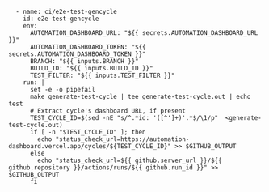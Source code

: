       - name: ci/e2e-test-gencycle
        id: e2e-test-gencycle
        env:
          AUTOMATION_DASHBOARD_URL: "${{ secrets.AUTOMATION_DASHBOARD_URL }}"
          AUTOMATION_DASHBOARD_TOKEN: "${{ secrets.AUTOMATION_DASHBOARD_TOKEN }}"
          BRANCH: "${{ inputs.BRANCH }}"
          BUILD_ID: "${{ inputs.BUILD_ID }}"
          TEST_FILTER: "${{ inputs.TEST_FILTER }}"
        run: |
          set -e -o pipefail
          make generate-test-cycle | tee generate-test-cycle.out | echo test
          # Extract cycle's dashboard URL, if present
          TEST_CYCLE_ID=$(sed -nE "s/^.*id: '([^']+)'.*$/\1/p"  <generate-test-cycle.out)
          if [ -n "$TEST_CYCLE_ID" ]; then
            echo "status_check_url=https://automation-dashboard.vercel.app/cycles/${TEST_CYCLE_ID}" >> $GITHUB_OUTPUT
          else
            echo "status_check_url=${{ github.server_url }}/${{ github.repository }}/actions/runs/${{ github.run_id }}" >> $GITHUB_OUTPUT
          fi
